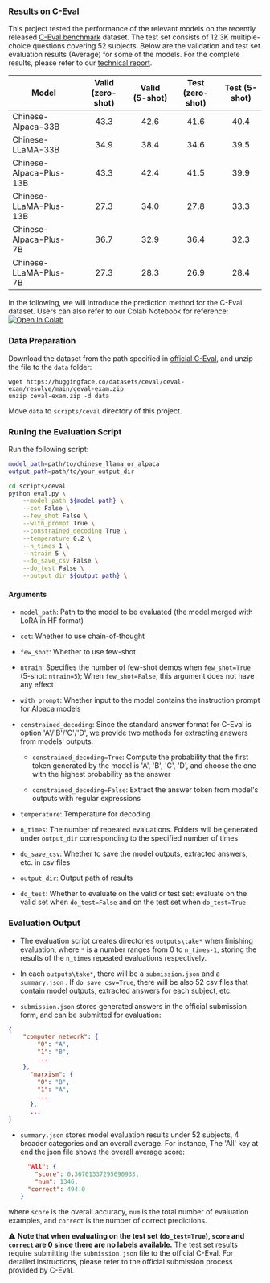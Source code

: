 ### Results on C-Eval

This project tested the performance of the relevant models on the recently released [C-Eval benchmark](https://cevalbenchmark.com) dataset. The test set consists of 12.3K multiple-choice questions covering 52 subjects. Below are the validation and test set evaluation results (Average) for some of the models. For the complete results, please refer to our [technical report](https://arxiv.org/abs/2304.08177).

| Model                   | Valid (zero-shot) | Valid (5-shot) | Test (zero-shot) | Test (5-shot) |
| ----------------------- | :---------------: | :------------: | :--------------: | :-----------: |
| Chinese-Alpaca-33B      |       43.3        |      42.6      |       41.6       |     40.4      |
| Chinese-LLaMA-33B       |       34.9        |      38.4      |       34.6       |     39.5      |
| Chinese-Alpaca-Plus-13B |       43.3        |      42.4      |       41.5       |     39.9      |
| Chinese-LLaMA-Plus-13B  |       27.3        |      34.0      |       27.8       |     33.3      |
| Chinese-Alpaca-Plus-7B  |       36.7        |      32.9      |       36.4       |     32.3      |
| Chinese-LLaMA-Plus-7B   |       27.3        |      28.3      |       26.9       |     28.4      |

In the following, we will introduce the prediction method for the C-Eval dataset. Users can also refer to our Colab Notebook for reference: <a href="https://colab.research.google.com/drive/12YewimRT7JuqJGOejxN7YG8jq2de4DnF?usp=sharing" target="_parent"><img src="https://colab.research.google.com/assets/colab-badge.svg" alt="Open In Colab"/></a>

### Data Preparation
Download the dataset from the path specified in [official C-Eval](https://github.com/SJTU-LIT/ceval "Markdown"), and unzip the file to the `data` folder:
```
wget https://huggingface.co/datasets/ceval/ceval-exam/resolve/main/ceval-exam.zip
unzip ceval-exam.zip -d data
```
Move `data` to `scripts/ceval` directory of this project.

### Runing the Evaluation Script

Run the following script: 
```bash
model_path=path/to/chinese_llama_or_alpaca
output_path=path/to/your_output_dir

cd scripts/ceval
python eval.py \
    --model_path ${model_path} \
    --cot False \
    --few_shot False \
    --with_prompt True \
    --constrained_decoding True \
    --temperature 0.2 \
    --n_times 1 \
    --ntrain 5 \
    --do_save_csv False \
    --do_test False \
    --output_dir ${output_path} \
```

#### Arguments

* `model_path`: Path to the model to be evaluated (the model merged with LoRA in HF format)

* `cot`: Whether to use chain-of-thought

* `few_shot`: Whether to use few-shot

* `ntrain`: Specifies the number of few-shot demos when `few_shot=True` (5-shot: `ntrain=5`); When `few_shot=False`, this argument does not have any effect

* `with_prompt`: Whether input to the model contains the instruction prompt for Alpaca models

* `constrained_decoding`: Since the standard answer format for C-Eval is option 'A'/'B'/'C'/'D', we provide two methods for extracting answers from models' outputs:

  * `constrained_decoding=True`: Compute the probability that the first token generated by the model is 'A', 'B', 'C', 'D', and choose the one with the highest probability as the answer

  * `constrained_decoding=False`: Extract the answer token from model's outputs with regular expressions

* `temperature`: Temperature for decoding

* `n_times`: The number of repeated evaluations. Folders will be generated under `output_dir` corresponding to the specified number of times

* `do_save_csv`: Whether to save the model outputs, extracted answers, etc. in csv files

* `output_dir`: Output path of results

* `do_test`: Whether to evaluate on the valid or test set: evaluate on the valid set when `do_test=False` and on the test set when `do_test=True`


### Evaluation Output
- The evaluation script creates directories `outputs\take*` when finishing evaluation,  where `*` is a number ranges from 0 to `n_times-1`, storing the results of the `n_times` repeated evaluations respectively.

- In each `outputs\take*`, there will be a `submission.json` and a `summary.json` . If `do_save_csv=True`, there will be also 52 csv files that contain model outputs, extracted answers for each subject, etc.

*  `submission.json` stores generated answers in the official submission form, and can be submitted for evaluation:

  ```json
  {
      "computer_network": {
          "0": "A",
          "1": "B",
          ...
      },
        "marxism": {
          "0": "B",
          "1": "A",
          ...
        },
    	...
  }
  ```


* `summary.json` stores model evaluation results under 52 subjects, 4 broader categories and an overall average. For instance, The 'All' key at end the json file shows the overall average score: 

  ```json
	"All": {
	  "score": 0.36701337295690933,
	  "num": 1346,
    "correct": 494.0
  }
  ```

 where  `score` is the overall accuracy, `num` is the total number of evaluation examples, and `correct` is the number of correct predictions. 

⚠️ **Note that when evaluating on the test set (`do_test=True`), `score` and `correct` are 0 since there are no labels available.** The test set results require submitting the `submission.json` file to the official C-Eval. For detailed instructions, please refer to the official submission process provided by C-Eval.
